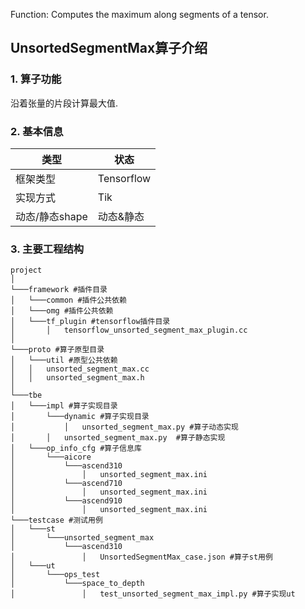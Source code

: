 Function: Computes the maximum along segments of a tensor.

## UnsortedSegmentMax算子介绍
### 1. 算子功能
沿着张量的片段计算最大值.

### 2. 基本信息
| **类型**       | **状态**    |
|-------------|---------------|
| 框架类型    | Tensorflow  |
| 实现方式 | Tik      |
| 动态/静态shape  | 动态&静态 |

### 3. 主要工程结构
```
project
│
└───framework #插件目录
│   └───common #插件公共依赖
│   └───omg #插件公共依赖
│   └───tf_plugin #tensorflow插件目录
│       │   tensorflow_unsorted_segment_max_plugin.cc
│  
└───proto #算子原型目录
│   └───util #原型公共依赖
│   │   unsorted_segment_max.cc
│   │   unsorted_segment_max.h
│   
└───tbe
│   └───impl #算子实现目录
│       └───dynamic #算子实现目录
│           │   unsorted_segment_max.py #算子动态实现
│       │   unsorted_segment_max.py  #算子静态实现
│   └───op_info_cfg #算子信息库
│       └───aicore
│           └───ascend310
│               │   unsorted_segment_max.ini 
│           └───ascend710
│               │   unsorted_segment_max.ini
│           └───ascend910
│               │   unsorted_segment_max.ini                                  
└───testcase #测试用例
│   └───st
│       └───unsorted_segment_max
│           └───ascend310
│               │   UnsortedSegmentMax_case.json #算子st用例
│   └───ut
│       └───ops_test
│           └───space_to_depth
│               │   test_unsorted_segment_max_impl.py #算子实现ut
```
